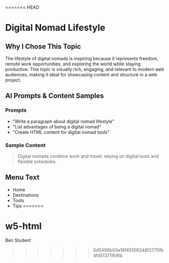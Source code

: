 <<<<<<< HEAD
# Digital Nomad Lifestyle

## Why I Chose This Topic
The lifestyle of digital nomads is inspiring because it represents freedom, remote work opportunities, and exploring the world while staying productive. This topic is visually rich, engaging, and relevant to modern web audiences, making it ideal for showcasing content and structure in a web project.

## AI Prompts & Content Samples

### Prompts
- "Write a paragraph about digital nomad lifestyle"
- "List advantages of being a digital nomad"
- "Create HTML content for digital nomad tools"

### Sample Content
> Digital nomads combine work and travel, relying on digital tools and flexible schedules.

## Menu Text
- Home
- Destinations
- Tools
- Tips
=======
# w5-html
Ben Student 
>>>>>>> 0d5496b03e16f45108349f2770fbdfd51371906b
